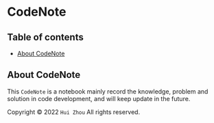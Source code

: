 # CodeNote

## Table of contents

- [About CodeNote](#about-codenote)

## About CodeNote

This `CodeNote` is a notebook mainly record the knowledge, problem and solution in code development, and will keep update in the future.

Copyright © 2022 `Hui Zhou` All rights reserved.

